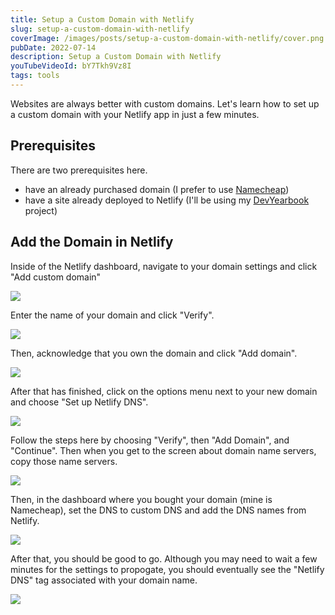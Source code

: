 ```yaml
---
title: Setup a Custom Domain with Netlify
slug: setup-a-custom-domain-with-netlify
coverImage: /images/posts/setup-a-custom-domain-with-netlify/cover.png
pubDate: 2022-07-14
description: Setup a Custom Domain with Netlify
youTubeVideoId: bY7Tkh9Vz8I
tags: tools
---
```


Websites are always better with custom domains. Let's learn how to set up a custom domain with your Netlify app in just a few minutes.

## Prerequisites

There are two prerequisites here.

- have an already purchased domain (I prefer to use [Namecheap](https://www.namecheap.com/))
- have a site already deployed to Netlify (I'll be using my [DevYearbook](https://www.devyearbook.io/) project)

## Add the Domain in Netlify

Inside of the Netlify dashboard, navigate to your domain settings and click "Add custom domain"

![](/images/posts/setup-a-custom-domain-with-netlify/1.png)

Enter the name of your domain and click "Verify".

![](/images/posts/setup-a-custom-domain-with-netlify/2.png)

Then, acknowledge that you own the domain and click "Add domain".

![](/images/posts/setup-a-custom-domain-with-netlify/3.png)

After that has finished, click on the options menu next to your new domain and choose "Set up Netlify DNS".

![](/images/posts/setup-a-custom-domain-with-netlify/4.png)

Follow the steps here by choosing "Verify", then "Add Domain", and "Continue". Then when you get to the screen about domain name servers, copy those name servers.

![](/images/posts/setup-a-custom-domain-with-netlify/5.png)

Then, in the dashboard where you bought your domain (mine is Namecheap), set the DNS to custom DNS and add the DNS names from Netlify.

![](/images/posts/setup-a-custom-domain-with-netlify/6.png)

After that, you should be good to go. Although you may need to wait a few minutes for the settings to propogate, you should eventually see the "Netlify DNS" tag associated with your domain name.

![](/images/posts/setup-a-custom-domain-with-netlify/7.png)
